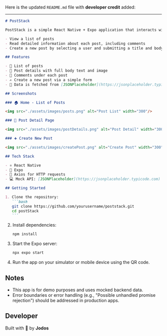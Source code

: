 Here is the updated `README.md` file with **developer credit** added:

---

````markdown
# PostStack

PostStack is a simple React Native + Expo application that interacts with mock data from [JSONPlaceholder](https://jsonplaceholder.typicode.com). It demonstrates how to build a basic post management system where users can:

- View a list of posts
- Read detailed information about each post, including comments
- Create a new post by selecting a user and submitting a title and body

## Features

- 📰 List of posts
- 👀 Post details with full body text and image
- 💬 Comments under each post
- ✍️ Create a new post via a simple form
- 🔄 Data is fetched from [JSONPlaceholder](https://jsonplaceholder.typicode.com)

## Screenshots

### 🏠 Home - List of Posts

<img src="./assets/images/posts.png" alt="Post List" width="300"/>

### 📄 Post Detail Page

<img src="./assets/images/postDetails.png" alt="Post Detail" width="300"/>

### ➕ Create New Post

<img src="./assets/images/createPost.png" alt="Create Post" width="300"/>

## Tech Stack

- ⚛️ React Native
- 🚀 Expo
- 🧪 Axios for HTTP requests
- 💻 Mock API: [JSONPlaceholder](https://jsonplaceholder.typicode.com)

## Getting Started

1. Clone the repository:
   ```bash
   git clone https://github.com/yourusername/poststack.git
   cd postStack
   ```
````

2. Install dependencies:

   ```bash
   npm install
   ```

3. Start the Expo server:

   ```bash
   npx expo start
   ```

4. Run the app on your simulator or mobile device using the QR code.

## Notes

- This app is for demo purposes and uses mocked backend data.
- Error boundaries or error handling (e.g., "Possible unhandled promise rejection") should be addressed in production apps.

## Developer

Built with 🤝 by **Jodos**